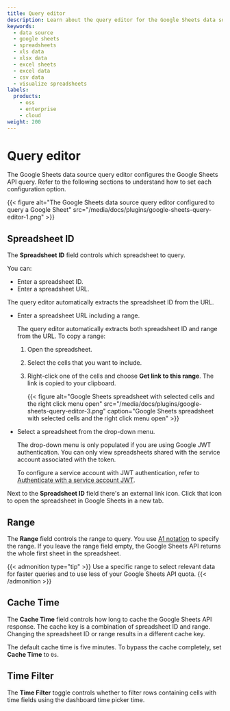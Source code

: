 ```yaml
---
title: Query editor
description: Learn about the query editor for the Google Sheets data source plugin to visualize Google Spreadsheets data in Grafana.
keywords:
  - data source
  - google sheets
  - spreadsheets
  - xls data
  - xlsx data
  - excel sheets
  - excel data
  - csv data
  - visualize spreadsheets
labels:
  products:
    - oss
    - enterprise
    - cloud
weight: 200
---
```


# Query editor

The Google Sheets data source query editor configures the Google Sheets API query.
Refer to the following sections to understand how to set each configuration option.

{{< figure alt="The Google Sheets data source query editor configured to query a Google Sheet" src="/media/docs/plugins/google-sheets-query-editor-1.png" >}}

## Spreadsheet ID

The **Spreadsheet ID** field controls which spreadsheet to query.

You can:

- Enter a spreadsheet ID.
- Enter a spreadsheet URL.

The query editor automatically extracts the spreadsheet ID from the URL.

- Enter a spreadsheet URL including a range.

  The query editor automatically extracts both spreadsheet ID and range from the URL.
  To copy a range:

  1. Open the spreadsheet.
  1. Select the cells that you want to include.
  1. Right-click one of the cells and choose **Get link to this range**.
     The link is copied to your clipboard.

     {{< figure alt="Google Sheets spreadsheet with selected cells and the right click menu open" src="/media/docs/plugins/google-sheets-query-editor-3.png" caption="Google Sheets spreadsheet with selected cells and the right click menu open" >}}

- Select a spreadsheet from the drop-down menu.

  The drop-down menu is only populated if you are using Google JWT authentication.
  You can only view spreadsheets shared with the service account associated with the token.

  To configure a service account with JWT authentication, refer to [Authenticate with a service account JWT](../setup/authenticate/#authenticate-with-a-service-account-jwt).

Next to the **Spreadsheet ID** field there's an external link icon.
Click that icon to open the spreadsheet in Google Sheets in a new tab.

## Range

The **Range** field controls the range to query.
You use [A1 notation](https://developers.google.com/sheets/api/guides/concepts#a1_notation) to specify the range. If you leave the range field empty, the Google Sheets API returns the whole first sheet in the spreadsheet.

{{< admonition type="tip" >}}
Use a specific range to select relevant data for faster queries and to use less of your Google Sheets API quota.
{{< /admonition >}}

## Cache Time

The **Cache Time** field controls how long to cache the Google Sheets API response.
The cache key is a combination of spreadsheet ID and range.
Changing the spreadsheet ID or range results in a different cache key.

The default cache time is five minutes.
To bypass the cache completely, set **Cache Time** to `0s`.

## Time Filter

The **Time Filter** toggle controls whether to filter rows containing cells with time fields using the dashboard time picker time.

